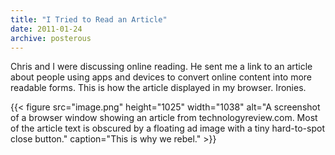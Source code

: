 ```yaml
---
title: "I Tried to Read an Article"
date: 2011-01-24
archive: posterous
---
```


Chris and I were discussing online reading. He sent me a link to an article about people using apps and devices to convert online content into more readable forms. This is how the article displayed in my browser. Ironies.

{{< figure 
	src="image.png" 
	height="1025" 
	width="1038" 
	alt="A screenshot of a browser window showing an article from technologyreview.com. Most of the article text is obscured by a floating ad image with a tiny hard-to-spot close button." 
	caption="This is why we rebel." >}}